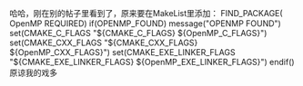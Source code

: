 哈哈，刚在别的帖子里看到了，原来要在MakeList里添加：
FIND_PACKAGE( OpenMP REQUIRED)
if(OPENMP_FOUND)
message("OPENMP FOUND")
set(CMAKE_C_FLAGS "${CMAKE_C_FLAGS} ${OpenMP_C_FLAGS}")
set(CMAKE_CXX_FLAGS "${CMAKE_CXX_FLAGS} ${OpenMP_CXX_FLAGS}")
set(CMAKE_EXE_LINKER_FLAGS "${CMAKE_EXE_LINKER_FLAGS} ${OpenMP_EXE_LINKER_FLAGS}")
endif()
原谅我的戏多
